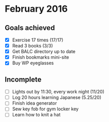 # February 2016

## Goals achieved

* [x] Exercise 17 times (17/17)
* [x] Read 3 books (3/3)
* [x] Get BALC directory up to date
* [x] Finish bookmarks mini-site
* [x] Buy WP eyeglasses

## Incomplete

* [ ] Lights out by 11:30, every work night (11/20)
* [ ] Log 20 hours learning Japanese (5.25/20)
* [ ] Finish idea generator
* [ ] Sew key fob for gym locker key
* [ ] Learn how to knit a hat